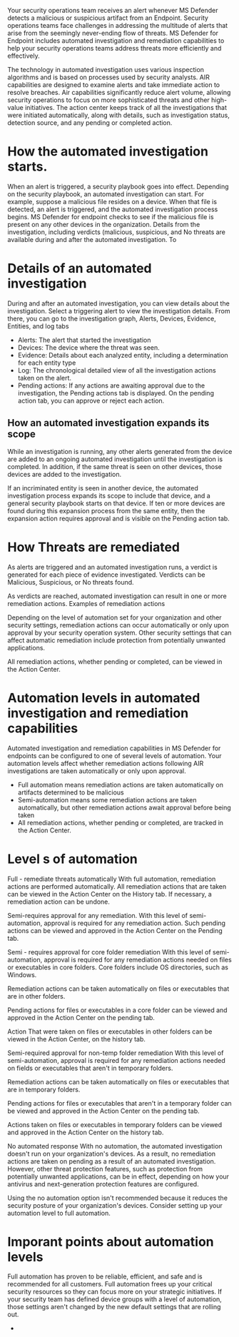 Your security operations team receives an alert whenever MS Defender detects a malicious or suspicious artifact from an Endpoint. Security operations teams face challenges in addressing the multitude of alerts that arise from the seemingly never-ending flow of threats. MS Defender for Endpoint includes automated investigation and remediation capabilities to help your security operations teams address threats more efficiently and effectively. 

The technology in automated investigation uses various inspection algorithms and is based on processes used by security analysts. AIR capabilities are designed to examine alerts and take immediate action to resolve breaches. Air capabilities significantly reduce alert volume, allowing security operations to focus on more sophisticated threats and other high-value initiatives. The action center keeps track of all the investigations that were initiated automatically, along with details, such as investigation status, detection source, and any pending or completed action. 

# How the automated investigation starts.
When an alert is triggered, a security playbook goes into effect. Depending on the security playbook, an automated investigation can start. For example, suppose a  malicious file resides on a device. When that file is detected, an alert is triggered, and the automated investigation process begins. MS Defender for endpoint checks to see if the malicious file is present on any other devices in the organization. Details from the investigation, including verdicts (malicious, suspicious, and No threats are available during and after the automated investigation. To

# Details of an automated investigation
During and after an automated investigation, you can view details about the investigation. Select a triggering alert to view the investigation details. From there, you can go to the investigation graph, Alerts, Devices, Evidence, Entities, and log tabs
- Alerts: The alert that started the investigation
- Devices: The device where the threat was seen.
- Evidence: Details about each analyzed entity, including a determination for each entity type
- Log: The chronological detailed view of all the investigation actions taken on the alert.
- Pending actions: If any actions are awaiting approval due to the investigation, the Pending actions tab is displayed. On the pending action tab, you can approve or reject each action.

## How an automated investigation expands its scope
While an investigation is running, any other alerts generated from the device are added to an ongoing automated investigation until the investigation is completed. In addition, if the same threat is seen on other devices, those devices are added to the investigation.

If an incriminated entity is seen in another device, the automated investigation process expands its scope to include that device, and a general security playbook starts on that device. If ten or more devices are found during this expansion process from the same entity, then the expansion action requires approval and is visible on the Pending action tab.

# How Threats are remediated
As alerts are triggered and an automated investigation runs, a verdict is generated for each piece of evidence investigated. Verdicts can be Malicious, Suspicious, or No threats found.

As verdicts are reached, automated investigation can result in one or more remediation actions. Examples of remediation actions

Depending on the level of automation set for your organization and other security settings, remediation actions can occur automatically or only upon approval by your security operation system. Other security settings that can affect automatic remediation include protection from potentially unwanted applications.

All remediation actions, whether pending or completed, can be viewed in the Action Center.

# Automation levels in automated investigation and remediation capabilities

Automated investigation and remediation capabilities in MS Defender for endpoints can be configured to one of several levels of automation. Your automation levels affect whether remediation actions following AIR investigations are taken automatically or only upon approval.
- Full automation means remediation actions are taken automatically on artifacts determined to be malicious
- Semi-automation means some remediation actions are taken automatically, but other remediation actions await approval before being taken
- All remediation actions, whether pending or completed, are tracked in the Action Center.

# Level s of automation
Full - remediate threats automatically
With full automation, remediation actions are performed automatically. All remediation actions that are taken can be viewed in the Action Center on the History tab. If necessary, a remediation action can be undone.

Semi-requires approval for any remediation.
With this level of semi-automation, approval is required for any remediation action. Such pending actions can be viewed and approved in the Action Center on the Pending tab.

Semi - requires approval for core folder remediation
With this level of semi-automation, approval is required for any remediation actions needed on files or executables in core folders. Core folders include OS directories, such as Windows.

Remediation actions can be taken automatically on files or executables that are in other folders.

Pending actions for files or executables in a core folder can be viewed and approved in the Action Center on the pending tab.

Action That were taken on files or executables in other folders can be viewed in the Action Center, on the history tab.

Semi-required approval for non-temp folder remediation
With this level of semi-automation, approval is required for any remediation actions needed on fields or executables that aren't in temporary folders.

Remediation actions can be taken automatically on files or executables that are in temporary folders. 

Pending actions for files or executables that aren't in a temporary folder can be viewed and approved in the Action Center on the pending tab.

Actions taken on files or executables in temporary folders can be viewed and approved in the Action Center on the history tab. 

No automated response
With no automation, the automated investigation doesn't run on your organization's devices. As a result, no remediation actions are taken on pending as a result of an automated investigation. However, other threat protection features, such as protection from potentially unwanted applications, can be in effect, depending on how your antivirus and next-generation protection features are configured. 

Using the no automation option isn't recommended because it reduces the security posture of your organization's devices. Consider setting up your automation level to full automation.

# Imporant points about automation levels
Full automation has proven to be reliable, efficient, and safe and is recommended for all customers. Full automation frees up your critical security resources so they can focus more on your strategic initiatives. If your security team has defined device groups with a level of automation, those settings aren't changed by the new default settings that are rolling out. 









- 
